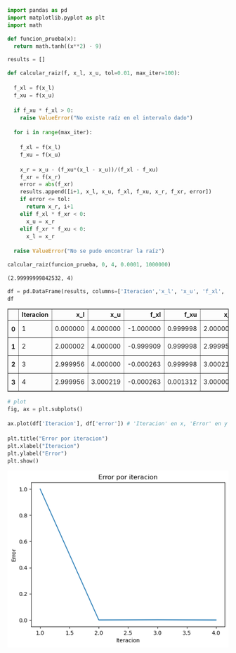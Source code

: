 ```python
import pandas as pd
import matplotlib.pyplot as plt
import math
```


```python
def funcion_prueba(x):
  return math.tanh((x**2) - 9)
```


```python
results = []
```


```python
def calcular_raiz(f, x_l, x_u, tol=0.01, max_iter=100):

  f_xl = f(x_l)
  f_xu = f(x_u)

  if f_xu * f_xl > 0:
    raise ValueError("No existe raíz en el intervalo dado")

  for i in range(max_iter):

    f_xl = f(x_l)
    f_xu = f(x_u)

    x_r = x_u - (f_xu*(x_l - x_u))/(f_xl - f_xu)
    f_xr = f(x_r)
    error = abs(f_xr)
    results.append([i+1, x_l, x_u, f_xl, f_xu, x_r, f_xr, error])
    if error <= tol:
      return x_r, i+1
    elif f_xl * f_xr < 0:
      x_u = x_r
    elif f_xr * f_xu < 0:
      x_l = x_r

  raise ValueError("No se pudo encontrar la raíz")
```


```python
calcular_raiz(funcion_prueba, 0, 4, 0.0001, 1000000)
```




    (2.99999999842532, 4)




```python
df = pd.DataFrame(results, columns=['Iteracion','x_l', 'x_u', 'f_xl', 'f_xu', 'x_r', 'f_xr', 'error'])
df
```




<div>
<style scoped>
    .dataframe tbody tr th:only-of-type {
        vertical-align: middle;
    }

    .dataframe tbody tr th {
        vertical-align: top;
    }

    .dataframe thead th {
        text-align: right;
    }
</style>
<table border="1" class="dataframe">
  <thead>
    <tr style="text-align: right;">
      <th></th>
      <th>Iteracion</th>
      <th>x_l</th>
      <th>x_u</th>
      <th>f_xl</th>
      <th>f_xu</th>
      <th>x_r</th>
      <th>f_xr</th>
      <th>error</th>
    </tr>
  </thead>
  <tbody>
    <tr>
      <th>0</th>
      <td>1</td>
      <td>0.000000</td>
      <td>4.000000</td>
      <td>-1.000000</td>
      <td>0.999998</td>
      <td>2.000002</td>
      <td>-9.999092e-01</td>
      <td>9.999092e-01</td>
    </tr>
    <tr>
      <th>1</th>
      <td>2</td>
      <td>2.000002</td>
      <td>4.000000</td>
      <td>-0.999909</td>
      <td>0.999998</td>
      <td>2.999956</td>
      <td>-2.625140e-04</td>
      <td>2.625140e-04</td>
    </tr>
    <tr>
      <th>2</th>
      <td>3</td>
      <td>2.999956</td>
      <td>4.000000</td>
      <td>-0.000263</td>
      <td>0.999998</td>
      <td>3.000219</td>
      <td>1.312273e-03</td>
      <td>1.312273e-03</td>
    </tr>
    <tr>
      <th>3</th>
      <td>4</td>
      <td>2.999956</td>
      <td>3.000219</td>
      <td>-0.000263</td>
      <td>0.001312</td>
      <td>3.000000</td>
      <td>-9.448080e-09</td>
      <td>9.448080e-09</td>
    </tr>
  </tbody>
</table>
</div>




```python
# plot
fig, ax = plt.subplots()

ax.plot(df['Iteracion'], df['error']) # 'Iteracion' en x, 'Error' en y

plt.title("Error por iteracion")
plt.xlabel("Iteracion")
plt.ylabel("Error")
plt.show()
```


    
![png](output_6_0_5.png)
    



```python

```
